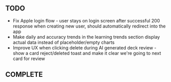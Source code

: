 ## TODO

- Fix Apple login flow - user stays on login screen after successful 200 response when creating new user, should automatically redirect into the app
- Make daily and accuracy trends in the learning trends section display actual data instead of placeholder/empty charts
- Improve UX when clicking delete during AI generated deck review - show a card reject/deleted toast and make it clear we're going to next card for review

## COMPLETE
